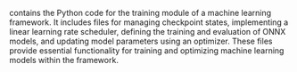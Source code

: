contains the Python code for the training module of a machine learning framework. It includes files for managing checkpoint states, implementing a linear learning rate scheduler, defining the training and evaluation of ONNX models, and updating model parameters using an optimizer. These files provide essential functionality for training and optimizing machine learning models within the framework.